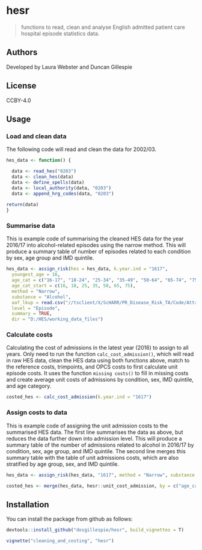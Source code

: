 # hesr

> functions to read, clean and analyse English admitted patient care hospital episode statistics data.

## Authors
Developed by Laura Webster and Duncan Gillespie

## License
CCBY-4.0

## Usage

### Load and clean data
The following code will read and clean the data for 2002/03.  

```r
hes_data <- function() {

  data <- read_hes("0203")
  data <- clean_hes(data)
  data <- define_spells(data)
  data <- local_authority(data, "0203")
  data <- append_hrg_codes(data, "0203")
  
return(data)
}
```

### Summarise data
This is example code of summarising the cleaned HES data for the year 2016/17 into alcohol-related episodes using the narrow method. This will produce a summary table of number of episodes related to each condition by sex, age group and IMD quintile.  

```r
hes_data <- assign_risk(hes = hes_data, k.year.ind = "1617", 
  youngest_age = 16,
  age_cat = c("16-17", "18-24", "25-34", "35-49", "50-64", "65-74", "75-89"),
  age_cat_start = c(16, 18, 25, 35, 50, 65, 75),
  method = "Narrow", 
  substance = "Alcohol",
  aaf_lkup = read.csv("//tsclient/X/ScHARR/PR_Disease_Risk_TA/Code/Attributable_fractions/Alcohol_attributable_fractions/Output/Archive/aafs_long_2016.csv"),
  level = "Episode", 
  summary = TRUE,  
  dir = "D:/HES/working_data_files")
```
### Calculate costs 
Calculating the cost of admissions in the latest year (2016) to assign to all years. Only need to run the function `calc_cost_admission()`, which will read in raw HES data, clean the HES data using both functions above, match to the reference costs, trimpoints, and OPCS costs to first calculate unit episode costs. It uses the function `missing costs()` to fill in missing costs and create average unit costs of admissions by condition, sex, IMD quintile, and age category. 

```r
costed_hes <- calc_cost_admission(k.year.ind = "1617")
```
### Assign costs to data
This is example code of assigning the unit admission costs to the summarised HES data. The first line summarises the data as above, but reduces the data further down into admission level. This will produce a summary table of the number of admissions related to alcohol in 2016/17 by condition, sex, age group, and IMD quintile. The second line merges this summary table with the table of unit admissions costs, which are also stratified by age group, sex, and IMD quintile. 

```r
hes_data <- assign_risk(hes_data, "1617", method = "Narrow", substance = "Alcohol", level = "Admission", summary = TRUE)

costed_hes <- merge(hes_data, hesr::unit_cost_admission, by = c("age_cat", "sex", "imd_quintile", "Cause"), all.x = T, all.y = F)
```
## Installation
You can install the package from github as follows:

```r
devtools::install_github("dosgillespie/hesr", build_vignettes = T)

vignette("cleaning_and_costing", "hesr")

```















